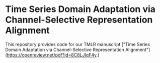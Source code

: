 # Time Series Domain Adaptation via Channel-Selective Representation Alignment



This repository provides code for our TMLR manuscript ["Time Series Domain Adaptation via Channel-Selective Representation Alignment"] (https://openreview.net/pdf?id=8C8LJIqF4y.)


